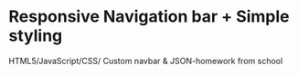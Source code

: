 # Responsive Navigation bar + Simple styling
HTML5/JavaScript/CSS/ Custom navbar &amp; JSON-homework from school
